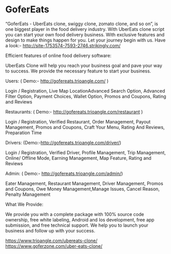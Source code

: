 # GoferEats

“GoferEats - UberEats clone, swiggy clone, zomato clone, and so on”, is one biggest player in the food delivery industry. With UberEats clone script you can start your own food delivery business. With exclusive features and design to make things happen for you. Let your journey begin with us.  Have a look:- http://site-1753574-7593-2746.strikingly.com/ 


Efficient features of online food delivery software:

UberEats Clone will help you reach your business goal and pave your way to success. We provide the necessary feature to start your business.

Users: ( Demo:- http://gofereats.trioangle.com/ )

Login / Registration, Live Map LocationAdvanced Search Option, Advanced Filter Option, Payment Choices, Wallet Option, Promos and Coupons, Rating and Reviews


Restaurants: ( Demo:- http://gofereats.trioangle.com/restaurant )

Login / Registration, Verified Restaurant, Order Management, Payout Management, Promos and Coupons, Craft Your Menu, Rating And Reviews, Preparation Time


Drivers: (Demo:-http://gofereats.trioangle.com/driver/) 

Login / Registration, Verified Driver, Profile Management, Trip Management, Online/ Offline Mode, Earning Management, Map Feature, Rating and Reviews
 

Admin:  ( Demo:- http://gofereats.trioangle.com/admin/)

Eater Management, Restaurant Management, Driver Management, Promos and Coupons, Owe Money Management,Manage Issues, Cancel Reason, Penalty Management


What We Provide:

We provide you with a complete package with 100% source code ownership, free white labeling, Android and Ios development, free app submission, and free technical support. We help you to launch your business and follow up with your success. 

https://www.trioangle.com/ubereats-clone/ 
https://www.goferzone.com/uber-eats-clone/
